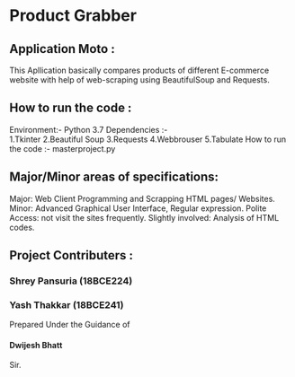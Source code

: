 # Product Grabber

## Application Moto :
This Apllication basically compares products of different E-commerce website with help of web-scraping using BeautifulSoup and Requests.

## How to run the code :
Environment:- Python 3.7
Dependencies :-  
  1.Tkinter
  2.Beautiful Soup
  3.Requests
  4.Webbrouser
  5.Tabulate
How to run the code :- masterproject.py  

## Major/Minor areas of specifications:
Major: Web Client Programming and Scrapping HTML pages/ Websites.
Minor: Advanced Graphical User Interface, Regular expression.
Polite Access: not visit the sites frequently.
Slightly involved: Analysis of HTML codes.

## Project Contributers :
  ### Shrey Pansuria (18BCE224)
  ### Yash Thakkar (18BCE241)
  Prepared Under the Guidance of <h4>Dwijesh Bhatt </h4>Sir.

